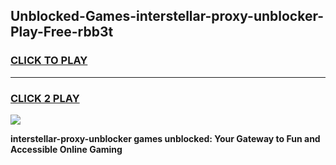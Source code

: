 
## Unblocked-Games-interstellar-proxy-unblocker-Play-Free-rbb3t
<h3>
<a href="https://premium76.site?title=interstellar-proxy-unblocker&ref=18A1">CLICK TO PLAY</a></h3>
<hr>

<h3>
<a href="https://premium76.site?title=interstellar-proxy-unblocker&ref=18A1">CLICK 2 PLAY</a>
  
</h3>

<a href="https://premium76.site?title=interstellar-proxy-unblocker&ref=18A1"><img src="https://clearcache.store/games.png"></a>


**interstellar-proxy-unblocker games unblocked: Your Gateway to Fun and Accessible Online Gaming**
